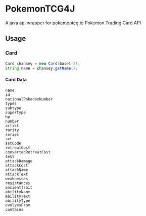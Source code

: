 # PokemonTCG4J
A java api wrapper for [pokemontcg.io](pokemontcg.io's) Pokemon Trading Card API 

## Usage

### Card
```java
Card chansey = new Card(base1-2);
String name = chansey.getName();
```

#### Card Data
```
name
id
nationalPokedexNumber
types
subtype
supertype
hp
number
artist
rarity
series
set
setCode
retreatCost
convertedRetreatCost
test
attackDamage
attackCost
attackName
attackText
weaknesses
resistances
ancientTrait
abilityName
abilityText
abilityType
evolvesFrom
contains
```
